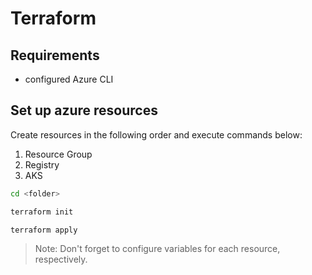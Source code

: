# Terraform

## Requirements

* configured Azure CLI

## Set up azure resources

Create resources in the following order and execute commands below:

1. Resource Group
2. Registry
3. AKS

```sh
cd <folder>

terraform init

terraform apply
```

> Note: Don't forget to configure variables for each resource, respectively.
